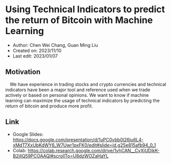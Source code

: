 # Using Technical Indicators to predict the return of Bitcoin with Machine Learning

- Author: Chen Wei Chang, Guan Ming Liu
- Created on: 2023/11/10
- Last edit: 2023/01/07

## Motivation

&emsp;We have experience in trading stocks and crypto currencies and technical indicators have been a major tool and reference used when we trade actively or based on personal opinions. We want to know if machine learning can maximize the usage of technical indicators by predicting the return of bitcoin and produce more profit.




## Link
* Google Slides: https://docs.google.com/presentation/d/1uPC0vbb0I26ju6L4-xMdT7XxUbKdWY6_W7Uwr1pxFK0/edit#slide=id.g25e815afb94_0_1
* Colab: https://colab.research.google.com/drive/1yhCAN__CyXjUDikK-B2jllQ59PCOAAQl#scrollTo=U6dzWOZaHaYL
